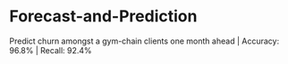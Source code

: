 # Forecast-and-Prediction
Predict churn amongst a gym-chain clients one month ahead | Accuracy: 96.8% | Recall: 92.4%
